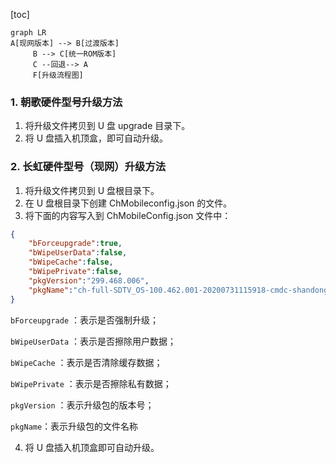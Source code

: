 [toc]

```mermaid
graph LR
A[现网版本] --> B[过渡版本]
     B --> C[统一ROM版本]
     C --回退--> A
     F[升级流程图]
```

### 1. 朝歌硬件型号升级方法

1. 将升级文件拷贝到 U 盘 upgrade 目录下。
2. 将 U 盘插入机顶盒，即可自动升级。

### 2. 长虹硬件型号（现网）升级方法

1. 将升级文件拷贝到 U 盘根目录下。
2. 在 U 盘根目录下创建 ChMobileconfig.json 的文件。
3. 将下面的内容写入到 ChMobileConfig.json 文件中：

```json
{
    "bForceupgrade":true,
    "bWipeUserData":false,
    "bWipeCache":false,
    "bWipePrivate":false,
    "pkgVersion":"299.468.006",
    "pkgName":"ch-full-SDTV_OS-100.462.001-20200731115918-cmdc-shandong_signed.zip"
}
```

`bForceupgrade` ：表示是否强制升级；

`bWipeUserData` ：表示是否擦除用户数据；

`bWipeCache` ：表示是否清除缓存数据；

`bWipePrivate` ：表示是否擦除私有数据；

`pkgVersion` ：表示升级包的版本号；

`pkgName`：表示升级包的文件名称

4. 将 U 盘插入机顶盒即可自动升级。
